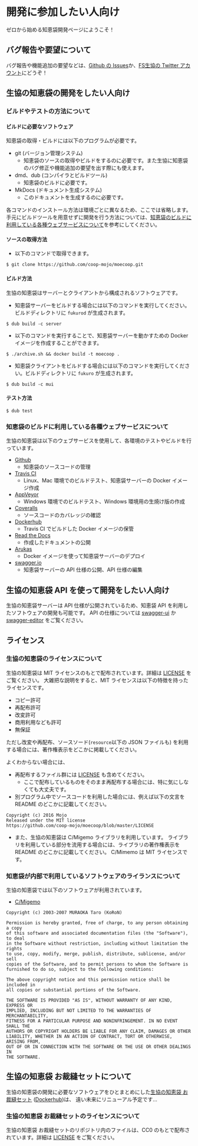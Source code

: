 # 開発に参加したい人向け
ゼロから始める知恵袋開発ページにようこそ！

## バグ報告や要望について
バグ報告や機能追加の要望などは、[Github の Issues](https://github.com/coop-mojo/moecoop/issues)か、[FS生協の Twitter アカウント](https://twitter.com/coop_moe)にどうぞ！

## 生協の知恵袋の開発をしたい人向け

### ビルドやテストの方法について
#### ビルドに必要なソフトウェア
知恵袋の取得・ビルドには以下のプログラムが必要です。

- git (バージョン管理システム)
    - 知恵袋のソースの取得やビルドをするのに必要です。また生協に知恵袋のバグ修正や機能追加の要望を出す際にも使えます。
- dmd、dub (コンパイラとビルドツール)
    - 知恵袋のビルドに必要です。
- MkDocs (ドキュメント生成システム)
    - このドキュメントを生成するのに必要です。

各コマンドのインストール方法は環境ごとに異なるため、ここでは省略します。
手元にビルドツールを用意せずに開発を行う方法については、[知恵袋のビルドに利用している各種ウェブサービスについて](#_8)を参考にしてください。

#### ソースの取得方法
- 以下のコマンドで取得できます。
```
$ git clone https://github.com/coop-mojo/moecoop.git
```

#### ビルド方法
生協の知恵袋はサーバーとクライアントから構成されるソフトウェアです。

- 知恵袋サーバーをビルドする場合には以下のコマンドを実行してください。ビルドディレクトリに `fukurod` が生成されます。
```
$ dub build -c server
```

- 以下のコマンドを実行することで、知恵袋サーバーを動かすための Docker イメージを作成することができます。
```
$ ./archive.sh && docker build -t moecoop .
```

- 知恵袋クライアントをビルドする場合には以下のコマンドを実行してください。ビルドディレクトリに `fukuro` が生成されます。
```
$ dub build -c mui
```

#### テスト方法
```
$ dub test
```

### 知恵袋のビルドに利用している各種ウェブサービスについて
生協の知恵袋は以下のウェブサービスを使用して、各環境のテストやビルドを行っています。

- [Github](https://github.com/)
    - 知恵袋のソースコードの管理
- [Travis CI](https://travis-ci.org/)
    - Linux、Mac 環境でのビルドテスト、知恵袋サーバーの Docker イメージ作成
- [AppVeyor](https://www.appveyor.com/)
    - Windows 環境でのビルドテスト、Windows 環境用の生焼け版の作成
- [Coveralls](https://coveralls.io/)
    - ソースコードのカバレッジの確認
- [Dockerhub](https://hub.docker.com/)
    - Travis CI でビルドした Docker イメージの保管
- [Read the Docs](https://readthedocs.org/)
    - 作成したドキュメントの公開
- [Arukas](https://arukas.io/)
    - Docker イメージを使って知恵袋サーバーのデプロイ
- [swagger.io](http://swagger.io/)
    - 知恵袋サーバーの API 仕様の公開、API 仕様の編集

## 生協の知恵袋 API を使って開発をしたい人向け

生協の知恵袋サーバーは API 仕様が公開されているため、知恵袋 API を利用したソフトウェアの開発も可能です。
API の仕様については [swagger-ui](http://petstore.swagger.io/?url=https://raw.githubusercontent.com/coop-mojo/moecoop/master/api/swagger.yml) か [swagger-editor](http://editor.swagger.io/?url=https://raw.githubusercontent.com/coop-mojo/moecoop/master/api/swagger.yml) をご覧ください。


## ライセンス
### 生協の知恵袋のライセンスについて
生協の知恵袋は MIT ライセンスのもとで配布されています。詳細は [LICENSE](https://github.com/coop-mojo/moecoop/blob/master/LICENSE) をご覧ください。
大雑把な説明をすると、MIT ライセンスは以下の特徴を持ったライセンスです。

- コピー許可
- 再配布許可
- 改変許可
- 商用利用なども許可
- 無保証

ただし改変や再配布、ソースソード(`resource`以下の JSON ファイルも) を利用する場合には、著作権表示をどこかに掲載してください。

よくわからない場合には、

- 再配布するファイル群には [LICENSE](https://github.com/coop-mojo/moecoop/blob/master/LICENSE) も含めてください。
    - ここで配布しているものをそのまま再配布する場合には、特に気にしなくても大丈夫です。
- 別プログラム中でソースコードを利用した場合には、例えば以下の文言を README のどこかに記載してください。

```
Copyright (c) 2016 Mojo
Released under the MIT license
https://github.com/coop-mojo/moecoop/blob/master/LICENSE
```

- また、生協の知恵袋は C/Migemo ライブラリを利用しています。
  ライブラリを利用している部分を流用する場合には、ライブラリの著作権表示を README のどこかに記載してください。
  C/Mimemo は MIT ライセンスです。

### 知恵袋が内部で利用しているソフトウェアのライランスについて
生協の知恵袋では以下のソフトウェアが利用されています。

- [C/Migemo](https://www.kaoriya.net/software/cmigemo/)
```
Copyright (c) 2003-2007 MURAOKA Taro (KoRoN)

Permission is hereby granted, free of charge, to any person obtaining a copy
of this software and associated documentation files (the "Software"), to deal
in the Software without restriction, including without limitation the rights
to use, copy, modify, merge, publish, distribute, sublicense, and/or sell
copies of the Software, and to permit persons to whom the Software is
furnished to do so, subject to the following conditions:

The above copyright notice and this permission notice shall be included in
all copies or substantial portions of the Software.

THE SOFTWARE IS PROVIDED "AS IS", WITHOUT WARRANTY OF ANY KIND, EXPRESS OR
IMPLIED, INCLUDING BUT NOT LIMITED TO THE WARRANTIES OF MERCHANTABILITY,
FITNESS FOR A PARTICULAR PURPOSE AND NONINFRINGEMENT. IN NO EVENT SHALL THE
AUTHORS OR COPYRIGHT HOLDERS BE LIABLE FOR ANY CLAIM, DAMAGES OR OTHER
LIABILITY, WHETHER IN AN ACTION OF CONTRACT, TORT OR OTHERWISE, ARISING FROM,
OUT OF OR IN CONNECTION WITH THE SOFTWARE OR THE USE OR OTHER DEALINGS IN
THE SOFTWARE.
```

## 生協の知恵袋 お裁縫セットについて
生協の知恵袋の開発に必要なソフトウェアをひとまとめにした[生協の知恵袋 お裁縫セット](https://github.com/coop-mojo/docker-fukuro) ([Dockerhub](https://hub.docker.com/r/moecoop/docker-fukuro/))は、
遠い未来にリニューアル予定です…

### 生協の知恵袋 お裁縫セットのライセンスについて
生協の知恵袋 お裁縫セットのリポジトリ内のファイルは、CC0 のもとで配布されています。詳細は [LICENSE](https://github.com/coop-mojo/docker-fukuro/blob/master/LICENSE) をご覧ください。
